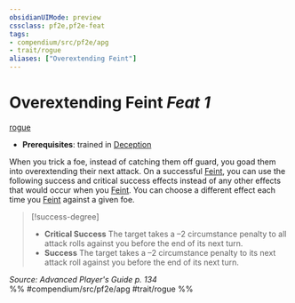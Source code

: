 ```yaml
---
obsidianUIMode: preview
cssclass: pf2e,pf2e-feat
tags:
- compendium/src/pf2e/apg
- trait/rogue
aliases: ["Overextending Feint"]
---
```

# Overextending Feint  *Feat 1*  
[rogue](Reference/Rules/Traits/rogue.md "Rogue Class Trait")  

- **Prerequisites**: trained in [Deception](skills.md#Deception)

When you trick a foe, instead of catching them off guard, you goad them into overextending their next attack. On a successful [Feint](feint.md), you can use the following success and critical success effects instead of any other effects that would occur when you [Feint](feint.md). You can choose a different effect each time you [Feint](feint.md) against a given foe.

> [!success-degree] 
> - **Critical Success** The target takes a –2 circumstance penalty to all attack rolls against you before the end of its next turn.
> - **Success** The target takes a –2 circumstance penalty to its next attack roll against you before the end of its next turn.

*Source: Advanced Player's Guide p. 134*  
%% #compendium/src/pf2e/apg #trait/rogue %%